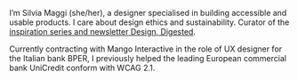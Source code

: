 I’m Silvia Maggi (she/her), a designer specialised in building accessible and usable products. I care about design ethics and sustainability. Curator of the [inspiration series and newsletter Design, Digested]([https://silviamaggidesign.com/newsletter/](https://silviamaggidesign.com/category/design-digested/)).

Currently contracting with Mango Interactive in the role of UX designer for the Italian bank BPER, I previously helped the leading European commercial bank UniCredit conform with WCAG 2.1.
